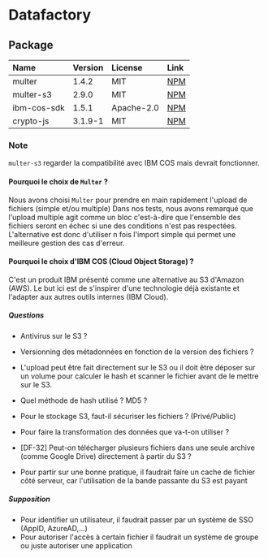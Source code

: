 # Datafactory

## Package

| Name | Version | License | Link |
|:--|:--|:--|:--|
| multer | 1.4.2 | MIT | [NPM](https://www.npmjs.com/package/multer) |
| multer-s3 | 2.9.0 | MIT | [NPM](https://www.npmjs.com/package/multer-s3) |
| ibm-cos-sdk | 1.5.1 | Apache-2.0 | [NPM](https://www.npmjs.com/package/ibm-cos-sdk) |
| crypto-js | 3.1.9-1 | MIT | [NPM](https://www.npmjs.com/package/crypto-js) |

### Note

`multer-s3` regarder la compatibilité avec IBM COS mais devrait fonctionner.

#### Pourquoi le choix de `Multer` ?

Nous avons choisi `Multer` pour prendre en main rapidement l'upload de fichiers (simple et/ou multiple)
Dans nos tests, nous avons remarqué que l'upload multiple agit comme un bloc c'est-à-dire que l'ensemble des fichiers seront en échec si une des conditions n'est pas respectées. L'alternative est donc d'utiliser n fois l'import simple qui permet une meilleure gestion des cas d'erreur.

#### Pourquoi le choix d'IBM COS (Cloud Object Storage) ?

C'est un produit IBM présenté comme une alternative au S3 d'Amazon (AWS). Le but ici est de s'inspirer d'une technologie déjà existante et l'adapter aux autres outils internes (IBM Cloud).

##### Questions

* Antivirus sur le S3 ?
* Versionning des métadonnées en fonction de la version des fichiers ?
* L'upload peut être fait directement sur le S3 ou il doit être déposer sur un volume pour calculer le hash et scanner le fichier avant de le mettre sur le S3.
* Quel méthode de hash utilisé ? MD5 ?
* Pour le stockage S3, faut-il sécuriser les fichiers ? (Privé/Public)
* Pour faire la transformation des données que va-t-on utiliser ?
* [DF-32] Peut-on télécharger plusieurs fichiers dans une seule archive (comme Google Drive) directement à partir du S3 ?

* Pour partir sur une bonne pratique, il faudrait faire un cache de fichier côté serveur, car l'utilisation de la bande passante du S3 est payant

##### Supposition

* Pour identifier un utilisateur, il faudrait passer par un système de SSO (AppID, AzureAD,...)
* Pour autoriser l'accès à certain fichier il faudrait un système de groupe ou juste autoriser une application

